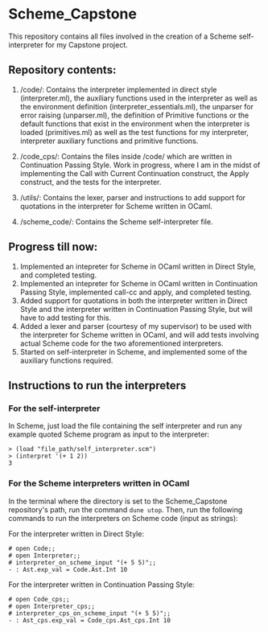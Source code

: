 # Scheme_Capstone
This repository contains all files involved in the creation of a Scheme self-interpreter for my Capstone project.

## Repository contents:

1) /code/: Contains the interpreter implemented in direct style (interpreter.ml), the auxiliary functions used in the interpreter as well as the environment definition (interpreter_essentials.ml), the unparser for error raising (unparser.ml), the definition of Primitive functions or the default functions that exist in the environment when the interpreter is loaded (primitives.ml) as well as the test functions for my interpreter, interpreter auxiliary functions and primitive functions.

2) /code_cps/: Contains the files inside /code/ which are written in Continuation Passing Style. Work in progress, where I am in the midst of implementing the Call with Current Continuation construct, the Apply construct, and the tests for the interpreter.

3) /utils/: Contains the lexer, parser and instructions to add support for quotations in the interpreter for Scheme written in OCaml.

4) /scheme_code/: Contains the Scheme self-interpreter file.

## Progress till now:

1) Implemented an intepreter for Scheme in OCaml written in Direct Style, and completed testing.
2) Implemented an intepreter for Scheme in OCaml written in Continuation Passing Style, implemented call-cc and apply, and completed testing.
3) Added support for quotations in both the interpreter written in Direct Style and the interpreter written in Continuation Passing Style, but will have to add testing for this.
4) Added a lexer and parser (courtesy of my supervisor) to be used with the interpreter for Scheme written in OCaml, and will add tests involving actual Scheme code for the two aforementioned interpreters.
5) Started on self-interpreter in Scheme, and implemented some of the auxiliary functions required.

## Instructions to run the interpreters

### For the self-interpreter
In Scheme, just load the file containing the self interpreter and run any example quoted Scheme program
as input to the interpreter:
```
> (load "file_path/self_interpreter.scm")
> (interpret '(+ 1 2))
3
```
### For the Scheme interpreters written in OCaml 
In the terminal where the directory is set to the Scheme_Capstone repository's path, run the command `dune utop`. Then,
run the following commands to run the interpreters on Scheme code (input as strings):

For the interpreter written in Direct Style:
```
# open Code;;
# open Interpreter;;
# interpreter_on_scheme_input "(+ 5 5)";;
- : Ast.exp_val = Code.Ast.Int 10
```
For the interpreter written in Continuation Passing Style:
```
# open Code_cps;;
# open Interpreter_cps;;
# interpreter_cps_on_scheme_input "(+ 5 5)";;
- : Ast_cps.exp_val = Code_cps.Ast_cps.Int 10
```
